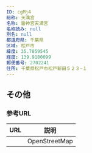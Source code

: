 ```yaml
---
ID: cgMj4
総称: 天満宮
名称: 雷神宮天満宮
名称読み: null
別名: null
都道府県: 千葉県
区域: 松戸市
緯度: 35.7859545
経度: 139.9180099
郵便番号: 2702241
住所: 千葉県松戸市松戸新田５２３−１
---
```


## その他

### 参考URL

| URL | 説明          |
| --- | ------------- |
|     | OpenStreetMap |

